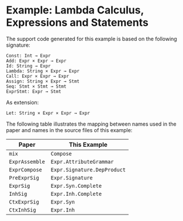 Example: Lambda Calculus, Expressions and Statements
====================================================
The support code generated for this example is based on the following signature:

    Const: Int → Expr
    Add: Expr × Expr → Expr
    Id: String → Expr
    Lambda: String × Expr → Expr
    Call: Expr × Expr → Expr
    Assign: String × Expr → Stmt
    Seq: Stmt × Stmt → Stmt
    ExprStmt: Expr → Stmt

As extension:

    Let: String × Expr × Expr → Expr

The following table illustrates the mapping between names used in the paper
and names in the source files of this example:

| Paper           | This Example                |
|-----------------|-----------------------------|
| `mix`           | `Compose`                   |
| `ExprAssemble`  | `Expr.AttributeGrammar`     |
| `ExprCompose`   | `Expr.Signature.DepProduct` |
| `PreExprSig`    | `Expr.Signature`            |
| `ExprSig`       | `Expr.Syn.Complete`         |
| `InhSig`        | `Expr.Inh.Complete`         |
| `CtxExprSig`    | `Expr.Syn`                  |
| `CtxInhSig`     | `Expr.Inh`                  |